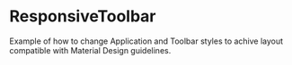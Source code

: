 # ResponsiveToolbar
Example of how to change Application and Toolbar styles to achive layout compatible with Material Design guidelines.
